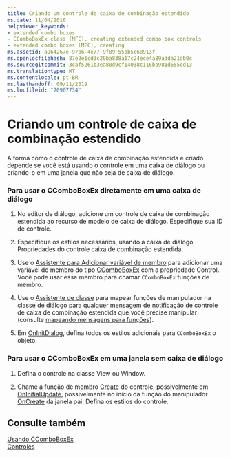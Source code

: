 ```yaml
---
title: Criando um controle de caixa de combinação estendido
ms.date: 11/04/2016
helpviewer_keywords:
- extended combo boxes
- CComboBoxEx class [MFC], creating extended combo box controls
- extended combo boxes [MFC], creating
ms.assetid: a964267e-97b6-4e77-9f89-55bb5c68913f
ms.openlocfilehash: 87e2e1cd3c29ba838a17c24ece4a89adda21db0c
ms.sourcegitcommit: 3caf5261b3ea80d9cf14038c116ba981d655cd13
ms.translationtype: MT
ms.contentlocale: pt-BR
ms.lasthandoff: 09/11/2019
ms.locfileid: "70907734"
---
```

# <a name="creating-an-extended-combo-box-control"></a>Criando um controle de caixa de combinação estendido

A forma como o controle de caixa de combinação estendida é criado depende se você está usando o controle em uma caixa de diálogo ou criando-o em uma janela que não seja de caixa de diálogo.

### <a name="to-use-ccomboboxex-directly-in-a-dialog-box"></a>Para usar o CComboBoxEx diretamente em uma caixa de diálogo

1. No editor de diálogo, adicione um controle de caixa de combinação estendida ao recurso de modelo de caixa de diálogo. Especifique sua ID de controle.

1. Especifique os estilos necessários, usando a caixa de diálogo Propriedades do controle caixa de combinação estendida.

1. Use o [Assistente para Adicionar variável de membro](../ide/adding-a-member-variable-visual-cpp.md) para adicionar uma variável de membro do tipo [CComboBoxEx](../mfc/reference/ccomboboxex-class.md) com a propriedade Control. Você pode usar esse membro para chamar `CComboBoxEx` funções de membro.

1. Use o [Assistente de classe](reference/mfc-class-wizard.md) para mapear funções de manipulador na classe de diálogo para qualquer mensagem de notificação de controle de caixa de combinação estendida que você precise manipular (consulte [mapeando mensagens para funções](../mfc/reference/mapping-messages-to-functions.md)).

1. Em [OnInitDialog](../mfc/reference/cdialog-class.md#oninitdialog), defina todos os estilos adicionais para `CComboBoxEx` o objeto.

### <a name="to-use-ccomboboxex-in-a-nondialog-window"></a>Para usar o CComboBoxEx em uma janela sem caixa de diálogo

1. Defina o controle na classe View ou Window.

1. Chame a função de membro [Create](../mfc/reference/ctabctrl-class.md#create) do controle, possivelmente em [OnInitialUpdate](../mfc/reference/cview-class.md#oninitialupdate), possivelmente no início da função do manipulador [OnCreate](../mfc/reference/cwnd-class.md#oncreate) da janela pai. Defina os estilos do controle.

## <a name="see-also"></a>Consulte também

[Usando CComboBoxEx](../mfc/using-ccomboboxex.md)<br/>
[Controles](../mfc/controls-mfc.md)
